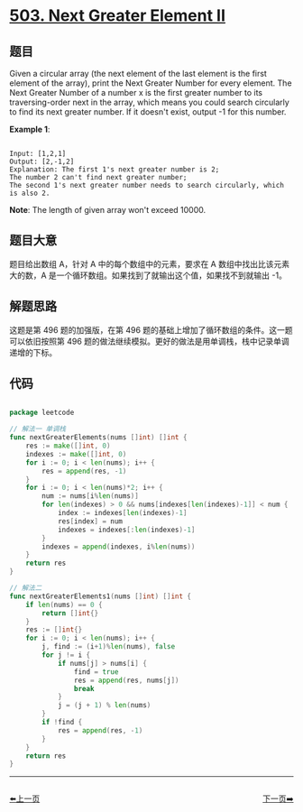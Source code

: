 # [503. Next Greater Element II](https://leetcode.com/problems/next-greater-element-ii/)

## 题目

Given a circular array (the next element of the last element is the first element of the array), print the Next Greater Number for every element. The Next Greater Number of a number x is the first greater number to its traversing-order next in the array, which means you could search circularly to find its next greater number. If it doesn't exist, output -1 for this number.

**Example 1**:

```

Input: [1,2,1]
Output: [2,-1,2]
Explanation: The first 1's next greater number is 2; 
The number 2 can't find next greater number; 
The second 1's next greater number needs to search circularly, which is also 2.

```

**Note**: The length of given array won't exceed 10000.

## 题目大意

题目给出数组 A，针对 A 中的每个数组中的元素，要求在 A 数组中找出比该元素大的数，A 是一个循环数组。如果找到了就输出这个值，如果找不到就输出 -1。


## 解题思路

这题是第 496 题的加强版，在第 496 题的基础上增加了循环数组的条件。这一题可以依旧按照第 496 题的做法继续模拟。更好的做法是用单调栈，栈中记录单调递增的下标。

## 代码

```go

package leetcode

// 解法一 单调栈
func nextGreaterElements(nums []int) []int {
	res := make([]int, 0)
	indexes := make([]int, 0)
	for i := 0; i < len(nums); i++ {
		res = append(res, -1)
	}
	for i := 0; i < len(nums)*2; i++ {
		num := nums[i%len(nums)]
		for len(indexes) > 0 && nums[indexes[len(indexes)-1]] < num {
			index := indexes[len(indexes)-1]
			res[index] = num
			indexes = indexes[:len(indexes)-1]
		}
		indexes = append(indexes, i%len(nums))
	}
	return res
}

// 解法二
func nextGreaterElements1(nums []int) []int {
	if len(nums) == 0 {
		return []int{}
	}
	res := []int{}
	for i := 0; i < len(nums); i++ {
		j, find := (i+1)%len(nums), false
		for j != i {
			if nums[j] > nums[i] {
				find = true
				res = append(res, nums[j])
				break
			}
			j = (j + 1) % len(nums)
		}
		if !find {
			res = append(res, -1)
		}
	}
	return res
}

```


----------------------------------------------
<div style="display: flex;justify-content: space-between;align-items: center;">
<p><a href="https://books.halfrost.com/leetcode/ChapterFour/0500~0599/0500.Keyboard-Row/">⬅️上一页</a></p>
<p><a href="https://books.halfrost.com/leetcode/ChapterFour/0500~0599/0506.Relative-Ranks/">下一页➡️</a></p>
</div>
